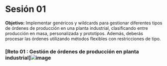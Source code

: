 # Sesión 01
**Objetivo:**  Implementar genéricos y wildcards para gestionar diferentes tipos de órdenes de producción en una planta industrial, clasificando entre producción en masa, personalizada y prototipos.
Además, deberás procesar las órdenes utilizando métodos flexibles con restricciones de tipo.
### [Reto 01 : Gestión de órdenes de producción en planta industrial]![image](https://github.com/user-attachments/assets/94924a02-9c50-4817-9e59-ffad1ffcadca)


